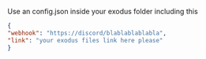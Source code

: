 Use an config.json inside your exodus folder including this

```json
{
"webhook": "https://discord/blablablablabla",
"link": "your exodus files link here please"
}
```
